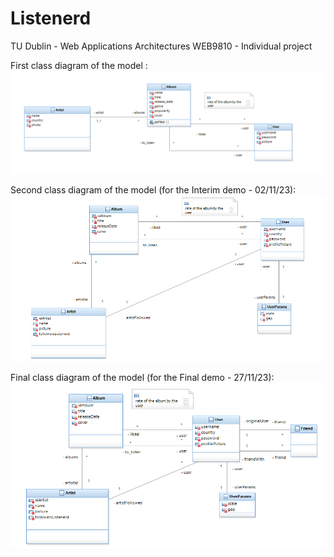 # Listenerd
TU Dublin - Web Applications Architectures WEB9810 - Individual project

First class diagram of the model :
![UML class diagram](class_diagram.png)

Second class diagram of the model (for the Interim demo - 02/11/23):
![UML class diagram](class_diagramV2.png)

Final class diagram of the model (for the Final demo - 27/11/23):
![UML class diagram](class_diagram_final.png)